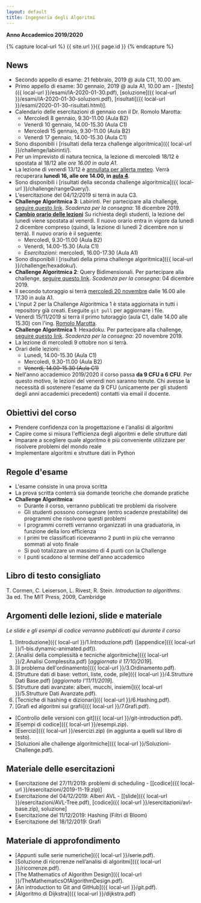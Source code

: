 ```yaml
---
layout: default
title: Ingegneria degli Algoritmi
---
```

**Anno Accademico 2019/2020**    

{% capture local-url %}
{{ site.url }}{{ page.id }}
{% endcapture %}

## News

- Secondo appello di esame: 21 febbraio, 2019 @ aula C11, 10.00 am.
- Primo appello di esame: 30 gennaio, 2019 @ aula A1, 10.00 am - [[testo]({{ local-url }}/esami/IA-2020-01-30.pdf), [soluzione]({{ local-url }}/esami/IA-2020-01-30-soluzioni.pdf), [risultati]({{ local-url }}/esami/2020-01-30-risultati.html)].
- Calendario delle esercitazioni di gennaio con il Dr. Romolo Marotta:
  - Mercoledì 8 gennaio, 9.30-11.00 (Aula B2)
  - Venerdì 10 gennaio, 14.00-15.30 (Aula C1)
  - Mercoledì 15 gennaio, 9.30-11.00 (Aula B2)
  - Venerdì 17 gennaio, 14.00-15.30 (Aula C1)
- Sono disponibili i [risultati della terza challenge algoritmica]({{ local-url }}/challenge/labirinti/).
- Per un imprevisto di natura tecnica, la lezione di mercoledì 18/12 è spostata al 18/12 alle *ore 16.00 in aula A1*.
- La lezione di venerdì 13/12 è [annullata per allerta meteo](http://web.uniroma2.it/module/name/Content/action/showpage/content_id/79077/section_id/). Verrà recuperara **lunedì 16, alle ore 14.00, in <u>aula 4</u>**.
- Sono disponibili i [risultati della seconda challenge algoritmica]({{ local-url }}/challenge/rangeQuery/).
- L'esercitazione del 04/12/2019 si terrà in aula C3.
- **Challenge Algoritmica 3**: Labirinti. Per partecipare alla challenge, [seguire questo link](https://classroom.github.com/a/fj-OY5Un). *Scadenza per la consegna*: 18 dicembre 2019.
- **<u>Cambio orario delle lezioni</u>**
  Su richiesta degli studenti, la lezione del lunedì viene spostata al venerdì. Il nuovo orario entra in vigore da lunedì 2 dicembre compreso (quindi, la lezione di lunedì 2 dicembre non si terrà). Il nuovo orario è il seguente:
  - Mercoledì, 9.30-11.00 (Aula B2)
  - Venerdì, 14.00-15.30 (Aula C1)
  - *Esercitazioni*: mercoledì, 16.00-17.30 (Aula A1)
- Sono disponibili i [risultati della prima challenge algoritmica]({{ local-url }}/challenge/hexadoku/).
- **Challenge Algoritmica 2**: Query Bidimensionali. Per partecipare alla challenge, [seguire questo link](https://classroom.github.com/a/rFRY4rF0). *Scadenza per la consegna*: 04 dicembre 2019.
- Il secondo tutoraggio si terrà <u>mercoledì 20 novembre</u> dalle 16.00 alle 17.30 in aula A1.
- L'input 2 per la Challenge Algoritmica 1 è stata aggiornata in tutti i repository già creati. Eseguite `git pull` per aggiornare i file.
- Venerdì 15/11/2019 si terrà il primo tutoraggio (aula C1, dalle 14.00 alle 15.30) con l'ing. [Romolo Marotta](http://www.diag.uniroma1.it/~marotta/).
- **Challenge Algoritmica 1**: Hexadoku. Per partecipare alla challenge, [seguire questo link](https://classroom.github.com/a/-st96P7S). *Scadenza per la consegna*: 20 novembre 2019.
- La lezione di mercoledì 9 ottobre non si terrà.
- Orari delle lezioni:
  - Lunedì, 14.00-15.30 (Aula C1)
  - Mercoledì, 9.30-11.00 (Aula B2)
  - ~~Venerdì, 14.00-15.30 (Aula C1)~~
- Nell'anno accademico 2019/2020 il corso passa **da 9 CFU a 6 CFU**. Per questo motivo, le lezioni del venerdì non saranno tenute. Chi avesse la necessità di sostenere l'esame da 9 CFU (unicamente per gli studenti degli anni accademici precedenti) contatti via email il docente.

## Obiettivi del corso

* Prendere confidenza con la progettazione e l'analisi di algoritmi
* Capire come si misura l'efficienza degli algoritmi e delle strutture dati
* Imparare a scegliere quale algoritmo è più conveniente utilizzare per risolvere problemi del mondo reale
* Implementare algoritmi e strutture dati in Python

## Regole d'esame

* L'esame consiste in una prova scritta
* La prova scritta conterrà sia domande teoriche che domande pratiche
* **Challenge Algoritmica**:
  * Durante il corso, verranno pubblicati tre problemi da risolvere
  * Gli studenti possono consegnare (entro scadenze prestabilite) dei programmi che risolvono questi problemi
  * I programmi corretti verranno organizzati in una graduatoria, in funzione della loro efficienza
  * I primi tre classificati riceveranno 2 punti in più che verranno sommati al voto finale
  * Si può totalizzare un massimo di 4 punti con la Challenge
  * I punti scadono al termine dell'anno accademico

## Libro di testo consigliato

T. Cormen, C. Leiserson, L. Rivest, R. Stein. *Introduction to algorithms.*    
3a ed. The MIT Press, 2009, Cambridge

## Argomenti delle lezioni, slide e materiale

*Le slide e gli esempi di codice verranno pubblicati qui durante il corso*

1. [Introduzione]({{ local-url }}/1.Introduzione.pdf) ([appendice]({{ local-url }}/1-bis.dynamic-animated.pdf)).
2. [Analisi della complessità e tecniche algoritmiche]({{ local-url }}/2.Analisi Complessita.pdf) [*aggiornato il 17/10/2019*].
3. [Il problema dell'ordinamento]({{ local-url }}/3.Ordinamento.pdf).
4. [Strutture dati di base: vettori, liste, code, pile]({{ local-url }}/4.Strutture Dati Base.pdf) [*aggiornato l'11/11/2019*].
5. [Strutture dati avanzate: alberi, mucchi, insiemi]({{ local-url }}/5.Strutture Dati Avanzate.pdf).
6. [Tecniche di hashing e dizionari]({{ local-url }}/6.Hashing.pdf).
7. [Grafi ed algoritmi sui grafii]({{ local-url }}/7.Grafi.pdf).

* [Controllo delle versioni con git]({{ local-url }}/git-introduction.pdf).
* [Esempi di codice]({{ local-url }}/esempi.zip).
* [Esercizi]({{ local-url }}/esercizi.zip) (in aggiunta a quelli sul libro di testo).
* [Soluzioni alle challenge algoritmiche]({{ local-url }}/Soluzioni-Challenge.pdf).

## Materiale delle esercitazioni

* Esercitazione del 27/11/2019: problemi di scheduling - [[codice]({{ local-url }}/esercitazioni/2019-11-19.zip)]
* Esercitazione del 04/12/2019: Alberi AVL - [[slide]({{ local-url }}/esercitazioni/AVL-Tree.pdf), [codice]({{ local-url }}/esercitazioni/avl-base.zip), soluzione]
* Esercitazione del 11/12/2019: Hashing (Filtri di Bloom)
* Esercitazione del 18/12/2019: Grafi

## Materiale di approfondimento

* [Appunti sulle serie numeriche]({{ local-url }}/serie.pdf).
* [Soluzione di ricorrenze nell’analisi di algoritmi]({{ local-url }}/ricorrenze.pdf).
* [The Mathematics of Algorithm Design]({{ local-url }}/TheMathematicsOfAlgorithmDesign.pdf).
* [An introduction to Git and GitHub]({{ local-url }}/git.pdf).
* [Algoritmo di Dijkstra]({{ local-url }}/dijkstra.pdf)